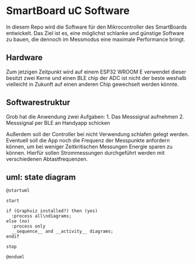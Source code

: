 # SmartBoard uC Software

In diesem Repo wird die Software für den Mikrocontroller des SmartBoards entwickelt.
Das Ziel ist es, eine möglichst schlanke und günstige Software zu bauen, die dennoch im
Messmodus eine maximale Performance bringt.

## Hardware

Zum jetzigen Zeitpunkt wird auf einem ESP32 WROOM E verwendet dieser besitzt zwei Kerne und 
einen BLE chip der ADC ist nicht der beste weshalb vielleicht in Zukunft auf einen anderen Chip
gewechselt werden könnte.

## Softwarestruktur

Grob hat die Anwendung zwei Aufgaben:
    1. Das Messsignal aufnehmen
    2. Messsignal per BLE an Handyapp schicken

Außerdem soll der Controller bei nicht Verwendung schlafen gelegt werden.
Eventuell soll die App noch die Frequenz der Messpunkte anfordern können, um bei 
weniger Zeitkritischen Messungen Energie sparen zu können.
Hierfür sollen Strommessungen durchgeführt werden mit verschiedenen Abtastfrequenzen.

## uml: state diagram
```plantuml
@startuml

start

if (Graphviz installed?) then (yes)
  :process all\ndiagrams;
else (no)
  :process only
  __sequence__ and __activity__ diagrams;
endif

stop

@enduml
```